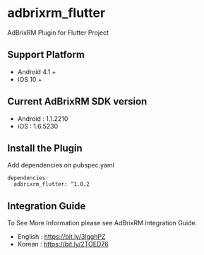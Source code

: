# adbrixrm_flutter

AdBrixRM Plugin for Flutter Project

## Support Platform

- Android 4.1 +
- iOS 10 +

## Current AdBrixRM SDK version

- Android :  1.1.2210
- iOS : 1.6.5230

## Install the Plugin

Add dependencies on pubspec.yaml

```
dependencies:
  adbrixrm_flutter: ^1.0.2
```

## Integration Guide

To See More Information please see AdBrixRM Integration Guide.

- English : https://bit.ly/3lgghPZ
- Korean : https://bit.ly/2TOED76
